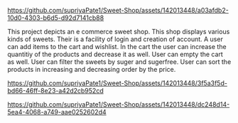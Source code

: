 

https://github.com/supriyaPate1/Sweet-Shop/assets/142013448/a03afdb2-10d0-4303-b6d5-d92d7141cb88

This project depicts an e commerce sweet shop.
This shop displays various kinds of sweets.
Their is a facility of login and creation of account.
A user can add items to the cart and wishlist.
In the cart the user can increase the quantitiy of the products and decrease it as well. User can empty the cart as well.
User can filter the sweets by suger and sugerfree.
User can sort the products in increasing and decreasing order by the price. 



https://github.com/supriyaPate1/Sweet-Shop/assets/142013448/3f5a3f5d-bd66-46ff-8e23-a42d2cb952cd




https://github.com/supriyaPate1/Sweet-Shop/assets/142013448/dc248d14-5ea4-4068-a749-aae0252602d4



